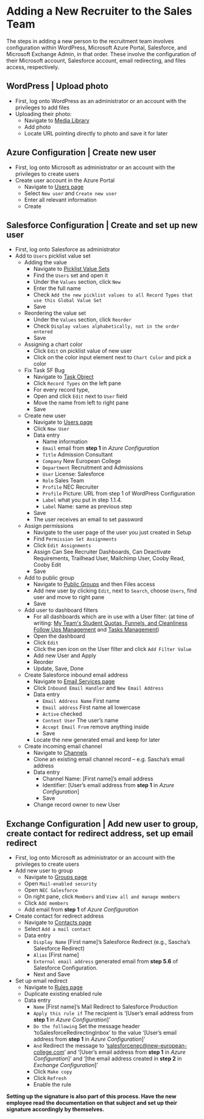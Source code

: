 # Adding a New Recruiter to the Sales Team

The steps in adding a new person to the recruitment team involves configuration within WordPress, Microsoft Azure Portal, Salesforce, and Microsoft Exchange Admin, in that order. These involve the configuration of their Microsoft account, Salesforce account, email redirecting, and files access, respectively.

## WordPress | Upload photo

- First, log onto WordPress as an administrator or an account with the privileges to add files
- Uploading their photo:
  - Navigate to [Media Library](https://www.new-european-college.com/cms/wp-admin/upload.php)
  - Add photo
  - Locate URL pointing directly to photo and save it for later

## Azure Configuration | Create new user

- First, log onto Microsoft as administrator or an account with the privileges to create users
- Create user account in the Azure Portal
  - Navigate to [Users page](https://portal.azure.com/#view/Microsoft_AAD_UsersAndTenants/UserManagementMenuBlade/~/AllUsers)
  - Select `New user` and `Create new user`
  - Enter all relevant information
  - Create

## Salesforce Configuration | Create and set up new user

- First, log onto Salesforce as administrator
- Add to `Users` picklist value set
  - Adding the value
    - Navigate to [Picklist Value Sets](https://nec.lightning.force.com/lightning/setup/Picklists/home)
    - Find the `Users` set and open it
    - Under the `Values` section, click `New`
    - Enter the full name
    - Check `Add the new picklist values to all Record Types that use this Global Value Set`
    - Save
  - Reordering the value set
    - Under the `Values` section, click `Reorder`
    - Check `Display values alphabetically, not in the order entered`
    - Save
  - Assigning a chart color
    - Click `Edit` on picklist value of new user
    - Click on the color input element next to `Chart Color` and pick a color
  - Fix Task SF Bug
    - Navigate to [Task Object](https://nec.lightning.force.com/lightning/setup/ObjectManager/Task/Details/view)
    - Click `Record Types` on the left pane
    - For every record type,
    - Open and click `Edit` next to `User` field
    - Move the name from left to right pane
    - Save
  - Create new user
    - Navigate to [Users page](https://nec.lightning.force.com/lightning/setup/ManageUsers/home)
    - Click `New User`
    - Data entry
      - Name information
      - `Email` email from **step 1** in _Azure Configuration_
      - `Title` Admission Consultant
      - `Company` New European College
      - `Department` Recruitment and Admissions
      - `User` License: Salesforce
      - `Role` Sales Team
      - `Profile` NEC Recruiter
      - `Profile` Picture: URL from step 1 of WordPress Configuration
      - `Label` what you put in step 1.1.4.
      - `Label` Name: same as previous step
    - Save
    - The user receives an email to set password
  - Assign permissions
    - Navigate to the user page of the user you just created in Setup
    - Find `Permission Set Assignments`
    - Click `Edit Assignments`
    - Assign Can See Recruiter Dashboards, Can Deactivate Requirements, Trailhead User, Mailchimp User, Cooby Read, Cooby Edit
    - Save
  - Add to public group
    - Navigate to [Public Groups](https://nec.lightning.force.com/lightning/setup/PublicGroups/home) and then Files access
    - Add new user by clicking `Edit`, next to `Search`, choose `Users`, find user and move to right pane
    - Save
  - Add user to dashboard filters
    - For all dashboards which are in use with a User filter: (at time of writing: [My Team's Student Quotas, Funnels, and Cleanliness](https://nec.lightning.force.com/lightning/r/Dashboard/01Z9J0000005FVrUAM/view) [Follow Ups Management](https://nec.lightning.force.com/lightning/r/Dashboard/01Z3W000000H9e9UAC/view) and [Tasks Management](https://nec.lightning.force.com/lightning/r/Dashboard/01Z3W000000HBXoUAO/view))
    - Open the dashboard
    - Click `Edit`
    - Click the pen icon on the User filter and click `Add Filter Value`
    - Add new User and Apply
    - Reorder
    - Update, Save, Done
  - Create Salesforce inbound email address
    - Navigate to [Email Services page](https://nec.lightning.force.com/lightning/setup/EmailToApexFunction/home)
    - Click `Inbound Email Handler` and `New Email Address`
    - Data entry
      - `Email Address Name` First name
      - `Email address` First name all lowercase
      - `Active` checked
      - `Context User` The user’s name
      - `Accept Email From` remove anything inside
      - Save
    - Locate the new generated email and keep for later
  - Create incoming email channel
    - Navigate to [Channels](https://nec.lightning.force.com/lightning/o/Channel__c/home)
    - Clone an existing email channel record – e.g. Sascha’s email address
    - Data entry
      - Channel Name: [First name]’s email address
      - Identifier: [User’s email address from **step 1** in _Azure Configuration_]
      - Save
    - Change record owner to new User

## Exchange Configuration | Add new user to group, create contact for redirect address, set up email redirect

- First, log onto Microsoft as administrator or an account with the privileges to create users
- Add new user to group
  - Navigate to [Groups page](https://admin.exchange.microsoft.com/#/contacts)
  - Open `Mail-enabled security`
  - Open `NEC Salesforce`
  - On right pane, click `Members` and `View all and manage members`
  - Click `Add members`
  - Add email from **step 1** of _Azure Configuration_
- Create contact for redirect address
  - Navigate to [Contacts page](https://admin.exchange.microsoft.com/#/contacts)
  - Select `Add a mail contact`
  - Data entry
    - `Display Name` [First name]’s Salesforce Redirect (e.g., Sascha’s Salesforce Redirect)
    - `Alias` [First name]
    - `External email address` generated email from **step 5.6** of Salesforce Configuration.
    - Next and Save
- Set up email redirect
  - Navigate to [Rules page](https://admin.exchange.microsoft.com/#/transportrules)
  - Duplicate existing enabled rule
  - Data entry
    - `Name` [First name]’s Mail Redirect to Salesforce Production
    - `Apply this rule if` The recipient is ‘[User’s email address from **step 1** in _Azure Configuration_]’
    - `Do the following` Set the message header ‘toSalesforceRedirectingInbox’ to the value ‘[User’s email address from **step 1** in _Azure Configuration_]’
    - `And` Redirect the message to ‘salesforcenec@new-european-college.com’ and ‘[User’s email address from **step 1** in _Azure Configuration_]’ and ‘[the email address created in **step 2** in _Exchange Configuration_]’
    - Click `Make copy`
    - Click `Refresh`
    - Enable the rule

**Setting up the signature is also part of this process. Have the new employee read the documentation on that subject and set up their signature accordingly by themselves.**
